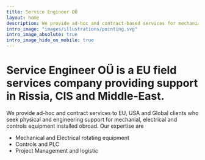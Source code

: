 ```yaml
---
title: Service Engineer OÜ
layout: home
description: We provide ad-hoc and contract-based services for mechanial, electrical and controls equipment. Our expertise are Centrifugal pumps, Induction and Synchronous Motors and controls.
intro_image: "images/illustrations/pointing.svg"
intro_image_absolute: true
intro_image_hide_on_mobile: true
---
```


# Service Engineer OÜ is a EU field services company providing support in Rissia, CIS and Middle-East.
We provide ad-hoc and contract services to EU, USA and Global clients who seek physical and engineering support for mechanial, electrical and controls equipment installed obroad.
Our expertise are 
- Mechanical and Electrical rotating equipment
- Controls and PLC
- Project Management and logistic
